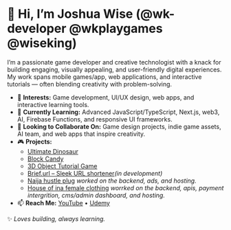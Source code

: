 # 👋 Hi, I’m Joshua Wise (@wk-developer @wkplaygames @wiseking)

I’m a passionate game developer and creative technologist with a knack for building engaging, visually appealing, and user-friendly digital experiences. My work spans mobile games/app, web applications, and interactive tutorials — often blending creativity with problem-solving.

- 👀 **Interests:** Game development, UI/UX design, web apps, and interactive learning tools.  
- 🌱 **Currently Learning:** Advanced JavaScript/TypeScript, Next.js, web3, AI, Firebase Functions, and responsive UI frameworks.  
- 💞️ **Looking to Collaborate On:** Game design projects, indie game assets, AI team, and web apps that inspire creativity. 
- 🎮 **Projects:**  
  - [Ultimate Dinosaur](https://wk-dev.itch.io/ultimate-dinosaur)  
  - [Block Candy](https://wk-dev.itch.io/block-candy)  
  - [3D Object Tutorial Game](https://gd.games/wkplaygames/3d-object-tutorial)  
  - [Brief.url – Sleek URL shortener](https://b-url.onrender.com/)*(in development)*
  - [Naija hustle plug](https://naijahustleplug.com/) *worked on the backend, ads, and hosting.*
  - [House of ina female clothing](https://houseofinaofficial.com/) *worrked on the backend, apis, payment intergrition, cms/admin dashboard, and hosting.*
- 📫 **Reach Me:** [YouTube](https://youtube.com/@w.i.s.e.k.i.n.g?si=edRhvyYIAKzlpjh5) • [Udemy](https://www.udemy.com/course/learn-how-to-make-games-with-your-smartphone/?couponCode=HAPPYGAMING)  

✨ _Loves building, always learning._  
